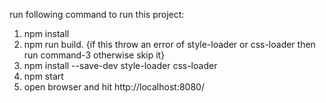 run following command to run this project:

1. npm install
2. npm run build. {if this throw an error of style-loader or css-loader then run command-3 otherwise skip it}
3. npm install --save-dev style-loader css-loader
4. npm start
5. open browser and hit http://localhost:8080/
